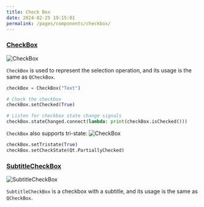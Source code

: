 ```yaml
---
title: Check Box
date: 2024-02-25 19:15:01
permalink: /pages/components/checkbox/
---
```


### [CheckBox](https://pyqt-fluent-widgets.readthedocs.io/en/latest/autoapi/qfluentwidgets/components/widgets/check_box/index.html#qfluentwidgets.components.widgets.check_box.CheckBox)

![CheckBox](/img/components/checkbox/CheckBox.jpg)

`CheckBox` is used to represent the selection operation, and its usage is the same as `QCheckBox`.

```python
checkBox = CheckBox("Text")

# Check the checkbox
checkBox.setChecked(True)

# Listen for checkbox state change signals
checkBox.stateChanged.connect(lambda: print(checkBox.isChecked()))
```

`CheckBox` also supports tri-state:
![CheckBox](/img/components/checkbox/CheckBoxPartialChecked.jpg)
```python
checkBox.setTristate(True)
checkBox.setCheckState(Qt.PartiallyChecked)
```

### [SubtitleCheckBox](https://qfluentwidgets.com/price)

![SubtitleCheckBox](/img/components/checkbox/SubtitleCheckBox.png)

`SubtitleCheckBox` is a checkbox with a subtitle, and its usage is the same as `QCheckBox`.